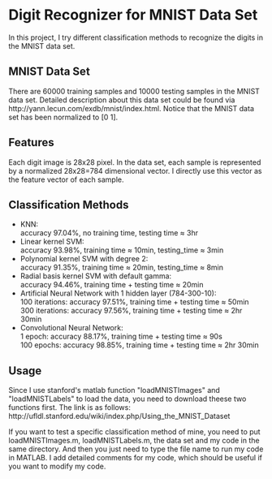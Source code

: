 <h1>Digit Recognizer for MNIST Data Set</h1>
In this project, I try different classification methods to recognize the digits in the MNIST data set.

<h2>MNIST Data Set</h2>
There are 60000 training samples and 10000 testing samples in the MNIST data set. 
Detailed description about this data set could be found via http://yann.lecun.com/exdb/mnist/index.html. 
Notice that the MNIST data set has been normalized to [0 1]. 
<h2>Features</h2>
Each digit image is 28x28 pixel. 
In the data set, each sample is represented by a normalized 28x28=784 dimensional vector. I directly use this vector as the feature vector of each sample. 
<h2>Classification Methods</h2>
<ul>
<li>
KNN: <br>
accuracy 97.04%, no training time, testing time &#8776 3hr
</li>
<li>
Linear kernel SVM: <br>
accuracy 93.98%, training time &#8776 10min, testing_time &#8776 3min
</li>
<li>
Polynomial kernel SVM with degree 2: <br>
accuracy 91.35%, training time &#8776 20min, testing_time &#8776 8min
</li>
<li>
Radial basis kernel SVM with default gamma: <br>
accuracy 94.46%, training time + testing time &#8776 20min
</li>
<li>
Artificial Neural Network with 1 hidden layer (784-300-10): <br>
100 iterations: accuracy 97.51%, training time + testing time &#8776 50min <br>
300 iterations: accuracy 97.56%, training time + testing time &#8776 2hr 30min
</li>
<li>
Convolutional Neural Network: <br>
1 epoch: accuracy 88.17%, training time + testing time &#8776 90s <br>
100 epochs: accuracy 98.85%, training time + testing time &#8776 2hr 30min
</li>
</ul>

<h2>Usage</h2>
Since I use stanford's matlab function "loadMNISTImages" and "loadMNISTLabels" to load the data, you need to download theese two functions first. The link is as follows:
http://ufldl.stanford.edu/wiki/index.php/Using_the_MNIST_Dataset <br>

If you want to test a specific classification method of mine, you need to put loadMNISTImages.m, loadMNISTLabels.m, the data set and my code in the same directory. 
And then you just need to type the file name to run my code in MATLAB. I add detailed comments for my code, which should be useful if you want to modify my code. 


